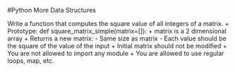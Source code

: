 #Python More Data Structures
<p>Write a function that computes the square value of all integers of a matrix.
+ Prototype: def square_matrix_simple(matrix=[]):
+ matrix is a 2 dimensional array
+ Returns a new matrix:
   - Same size as matrix
   - Each value should be the square of the value of the input
+ Initial matrix should not be modified
+ You are not allowed to import any module
+ You are allowed to use regular loops, map, etc.
</p>
